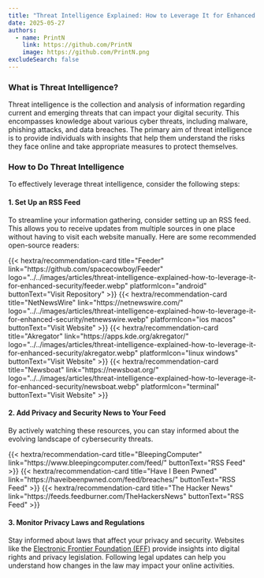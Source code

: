 ```yaml
---
title: "Threat Intelligence Explained: How to Leverage It for Enhanced Security"
date: 2025-05-27
authors:
  - name: PrintN
    link: https://github.com/PrintN
    image: https://github.com/PrintN.png
excludeSearch: false
---
```

### What is Threat Intelligence?
Threat intelligence is the collection and analysis of information regarding current and emerging threats that can impact your digital security. This encompasses knowledge about various cyber threats, including malware, phishing attacks, and data breaches. The primary aim of threat intelligence is to provide individuals with insights that help them understand the risks they face online and take appropriate measures to protect themselves.

### How to Do Threat Intelligence
To effectively leverage threat intelligence, consider the following steps:

#### 1. Set Up an RSS Feed
To streamline your information gathering, consider setting up an RSS feed. This allows you to receive updates from multiple sources in one place without having to visit each website manually. Here are some recommended open-source readers:
<div class="recommendations">
  <div class="grid">
    {{< hextra/recommendation-card title="Feeder" link="https://github.com/spacecowboy/Feeder" logo="../../images/articles/threat-intelligence-explained-how-to-leverage-it-for-enhanced-security/feeder.webp" platformIcon="android" buttonText="Visit Repository" >}}
    {{< hextra/recommendation-card title="NetNewsWire" link="https://netnewswire.com/" logo="../../images/articles/threat-intelligence-explained-how-to-leverage-it-for-enhanced-security/netnewswire.webp" platformIcon="ios macos" buttonText="Visit Website" >}}
    {{< hextra/recommendation-card title="Akregator" link="https://apps.kde.org/akregator/" logo="../../images/articles/threat-intelligence-explained-how-to-leverage-it-for-enhanced-security/akregator.webp" platformIcon="linux windows" buttonText="Visit Website" >}}
    {{< hextra/recommendation-card title="Newsboat" link="https://newsboat.org/" logo="../../images/articles/threat-intelligence-explained-how-to-leverage-it-for-enhanced-security/newsboat.webp" platformIcon="terminal" buttonText="Visit Website" >}}
  </div>
</div>

#### 2. Add Privacy and Security News to Your Feed
By actively watching these resources, you can stay informed about the evolving landscape of cybersecurity threats.
<div class="recommendations">
  <div class="grid">
    {{< hextra/recommendation-card title="BleepingComputer" link="https://www.bleepingcomputer.com/feed/" buttonText="RSS Feed" >}}
    {{< hextra/recommendation-card title="Have I Been Pwned" link="https://haveibeenpwned.com/feed/breaches/" buttonText="RSS Feed" >}}
    {{< hextra/recommendation-card title="The Hacker News" link="https://feeds.feedburner.com/TheHackersNews" buttonText="RSS Feed" >}}
  </div>
</div>

#### 3. Monitor Privacy Laws and Regulations
Stay informed about laws that affect your privacy and security. Websites like the [Electronic Frontier Foundation (EFF)](https://www.eff.org) provide insights into digital rights and privacy legislation. Following legal updates can help you understand how changes in the law may impact your online activities.